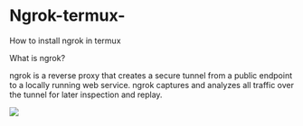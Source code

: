 # Ngrok-termux-
How to install ngrok in termux 

What is ngrok?

ngrok is a reverse proxy that creates a secure tunnel from a public endpoint to a locally running web service. ngrok captures and analyzes all traffic over the tunnel for later inspection and replay.


<img src="https://camo.githubusercontent.com/c38e5f8cf24e62a3a2482897d4653b70e7d42649549b48cea4d90e873c5480c3/68747470733a2f2f6e67726f6b2e636f6d2f7374617469632f696d672f6f766572766965772e706e67">

